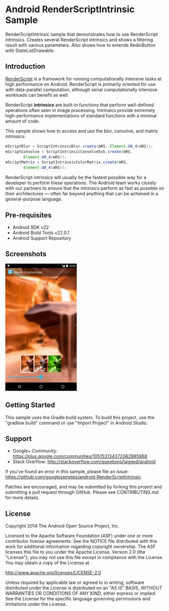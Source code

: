 Android RenderScriptIntrinsic Sample
===================================

RenderScriptIntrinsic sample that demonstrates how to use RenderScript intrinsics.
Creates several RenderScript intrinsics and shows a filtering result with various parameters.
Also shows how to extends RedioButton with StateListDrawable.

Introduction
------------

[RenderScript][1] is a framework for running computationally intensive tasks at high performance on Android. RenderScript is
primarily oriented for use with data-parallel computation, although serial computationally intensive workloads can
benefit as well.

RenderScript **intrinsics** are built-in functions that perform well-defined operations often seen
in image processing. Intrinsics provide extremely high-performance implementations of standard
functions with a minimal amount of code.

This sample shows how to access and use the blur, convolve, and matrix intrinsics:

```java
mScriptBlur = ScriptIntrinsicBlur.create(mRS, Element.U8_4(mRS));
mScriptConvolve = ScriptIntrinsicConvolve5x5.create(mRS,
        Element.U8_4(mRS));
mScriptMatrix = ScriptIntrinsicColorMatrix.create(mRS,
        Element.U8_4(mRS));
```

RenderScript intrinsics will usually be the fastest possible way for a developer to perform these operations. The
Android team works closely with our partners to ensure that the intrinsics perform as fast as possible on their
architectures — often far beyond anything that can be achieved in a general-purpose language.

[1]: http://developer.android.com/guide/topics/renderscript/compute.html

Pre-requisites
--------------

- Android SDK v22
- Android Build Tools v22.0.1
- Android Support Repository

Screenshots
-------------

<img src="screenshots/main.png" height="400" alt="Screenshot"/> 

Getting Started
---------------

This sample uses the Gradle build system. To build this project, use the
"gradlew build" command or use "Import Project" in Android Studio.

Support
-------

- Google+ Community: https://plus.google.com/communities/105153134372062985968
- Stack Overflow: http://stackoverflow.com/questions/tagged/android

If you've found an error in this sample, please file an issue:
https://github.com/googlesamples/android-RenderScriptIntrinsic

Patches are encouraged, and may be submitted by forking this project and
submitting a pull request through GitHub. Please see CONTRIBUTING.md for more details.

License
-------

Copyright 2014 The Android Open Source Project, Inc.

Licensed to the Apache Software Foundation (ASF) under one or more contributor
license agreements.  See the NOTICE file distributed with this work for
additional information regarding copyright ownership.  The ASF licenses this
file to you under the Apache License, Version 2.0 (the "License"); you may not
use this file except in compliance with the License.  You may obtain a copy of
the License at

http://www.apache.org/licenses/LICENSE-2.0

Unless required by applicable law or agreed to in writing, software
distributed under the License is distributed on an "AS IS" BASIS, WITHOUT
WARRANTIES OR CONDITIONS OF ANY KIND, either express or implied.  See the
License for the specific language governing permissions and limitations under
the License.
